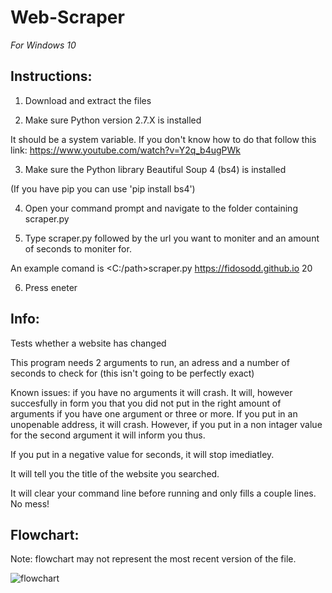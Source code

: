 # Web-Scraper
*For Windows 10*

## Instructions:

  1. Download and extract the files
  
  2. Make sure Python version 2.7.X is installed
  
It should be a system variable. If you don't know how to do that follow this link: https://www.youtube.com/watch?v=Y2q_b4ugPWk
  
  3. Make sure the Python library Beautiful Soup 4 (bs4) is installed
  
(If you have pip you can use 'pip install bs4')
  
  4. Open your command prompt and navigate to the folder containing scraper.py
  
  5. Type scraper.py followed by the url you want to moniter and an amount of seconds to moniter for.
  
An example comand is <C:/path>scraper.py https://fidosodd.github.io 20

  6. Press eneter

## Info:

Tests whether a website has changed

This program needs 2 arguments to run, an adress and a number of seconds to check for (this isn't going to be perfectly exact)

Known issues: if you have no arguments it will crash. It will, however succesfully in form you that you did not put in the right amount of arguments if you have one argument or three or more. If you put in an unopenable address, it will crash. However, if you put in a non intager value for the second argument it will inform you thus.

If you put in a negative value for seconds, it will stop imediatley. 

It will tell you the title of the website you searched.

It will clear your command line before running and only fills a couple lines. No mess!

## Flowchart:

Note: flowchart may not represent the most recent version of the file.

![flowchart](https://raw.githubusercontent.com/clevelandhighschoolcs/p4mawpup-MorganThomas/master/Flowchart.png)
